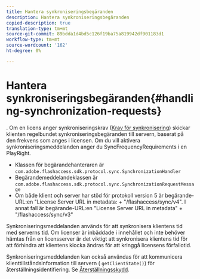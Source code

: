 ```yaml
---
title: Hantera synkroniseringsbegäranden
description: Hantera synkroniseringsbegäranden
copied-description: true
translation-type: tm+mt
source-git-commit: 89bdda1d4bd5c126f19ba75a819942df901183d1
workflow-type: tm+mt
source-wordcount: '162'
ht-degree: 0%

---
```



# Hantera synkroniseringsbegäranden{#handling-synchronization-requests}

. Om en licens anger synkroniseringskrav ([Krav för synkronisering](../../aaxs-protecting-content/content-introduction/content-usage-rules/content-time-based-rules/content-time-based-rules-defining.md#requirements-for-synchronization)) skickar klienten regelbundet synkroniseringsbegäranden till servern, baserat på den frekvens som anges i licensen. Om du vill aktivera synkroniseringsmeddelanden anger du SyncFrequencyRequirements i en PlayRight.

* Klassen för begärandehanteraren är `com.adobe.flashaccess.sdk.protocol.sync.SynchronizationHandler`
* Begärandemeddelandeklassen är `com.adobe.flashaccess.sdk.protocol.sync.SynchronizationRequestMessage`
* Om både klient och server har stöd för protokoll version 5 är begärande-URL:en &quot;License Server URL in metadata: + &quot;/flashaccess/sync/v4&quot;. I annat fall är begärande-URL:en &quot;License Server URL in metadata&quot; + &quot;/flashaccess/sync/v3&quot;

Synkroniseringsmeddelanden används för att synkronisera klientens tid med serverns tid. Om licenser är inbäddade i innehållet och inte behöver hämtas från en licensserver är det viktigt att synkronisera klientens tid för att förhindra att klientens klocka ändras för att kringgå licensens förfallotid.

Synkroniseringsmeddelanden kan också användas för att kommunicera klienttillståndsinformation till servern ( `getClientState()`) för återställningsidentifiering. Se [Återställningsskydd](../../aaxs-protecting-content/content-implementing-the-license-server/content-processing-aaxs-requests/content-rollback-detection.md).